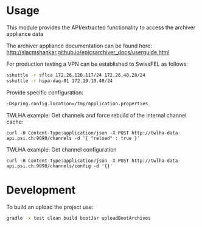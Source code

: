 # Usage

This module provides the API/extracted functionality to access the archiver appliance data

The archiver appliance documentation can be found here: http://slacmshankar.github.io/epicsarchiver_docs/userguide.html

For production testing a VPN can be established to SwissFEL as follows:
```bash
sshuttle -r sflca 172.26.120.117/24 172.26.40.28/24
sshuttle -r hipa-daq-01 172.19.10.40/24
```

Provide specific configuration:
```bash
-Dspring.config.location=/tmp/application.properties
```


TWLHA example: Get channels and force rebuild of the internal channel cache:
```
curl -H Content-Type:application/json -X POST http://twlha-data-api.psi.ch:9090/channels -d '{ "reload" : true }'
```

TWLHA example: Get channel configuration
```
curl -H Content-Type:application/json -X POST http://twlha-data-api.psi.ch:9090/channels/config -d '{}'
```

# Development

To build an upload the project use:
```bash
gradle -x test clean build bootJar uploadBootArchives
```